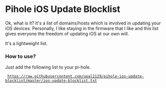 # Pihole iOS Update Blocklist
<p>Ok, what is it? It's a list of domains/hosts which is involved in updating your iOS devices. Personally, I like staying in the firmware that I like and this list gives everyone the freedom of updating iOS at our own will.</p>
<p>It's a lightweight list.</p>

### How to use?
  Just add the following list to your pi-hole.

  <code> https://raw.githubusercontent.com/upal2129/pihole-ios-update-blocklist/master/ios-update-blocklist.txt </code>
